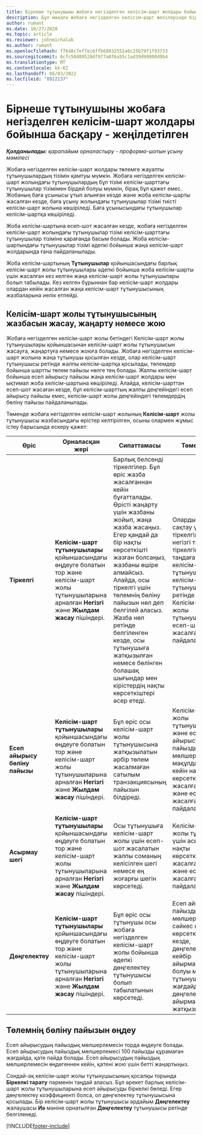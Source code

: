 ```yaml
---
title: Бірнеше тұтынушыны жобаға негізделген келісім-шарт жолдары бойынша басқару - жеңілдетілген
description: Бұл мақала жобаға негізделген келісім-шарт желілерінде бірнеше тұтынушыларды басқару туралы ақпарат береді.
author: rumant
ms.date: 10/27/2020
ms.topic: article
ms.reviewer: johnmichalak
ms.author: rumant
ms.openlocfilehash: f7648c7ef7ec6ffb68932552a0c25b79f1f93733
ms.sourcegitcommit: 6cfc50d89528df977a8f6a55c1ad39d99800d9b4
ms.translationtype: MT
ms.contentlocale: kk-KZ
ms.lasthandoff: 06/03/2022
ms.locfileid: "8922137"
---
```

# <a name="manage-multiple-customers-on-project-based-contract-lines---lite"></a>Бірнеше тұтынушыны жобаға негізделген келісім-шарт жолдары бойынша басқару - жеңілдетілген

_**Қолданылады:** қарапайым орналастыру - проформа-шотын ұсыну мәмілесі_

Жобаға негізделген келісім-шарт жолдары төлемге жауапты тұтынушылардың тізімін қамтуы мүмкін. Жобаға негізделген келісім-шарт жолындағы тұтынушылардың бұл тізімі келісім-шарттағы тұтынушылар тізімімен бірдей болуы мүмкін, бірақ бұл қажет емес. Жобаның баға ұсынысы ұтып алынған кезде және жоба келісім-шарты жасалған кезде, баға ұсыну жолындағы тұтынушылар тізімі тиісті келісім-шарт жолына көшіріледі. Баға ұсынысындағы тұтынушылар келісім-шартқа көшіріледі.

Жоба келісім-шартына есеп-шот жасалған кезде, жобаға негізделген келісім-шарт жолындағы тұтынушылар тізімі келісім-шарттағы тұтынушылар тізіміне қарағанда басым болады. Жоба келісім-шартындағы тұтынушылар тізімі әдепкі бойынша жаңа келісім-шарт жолдарында ғана пайдаланылады.

Жоба келісім-шартының **Тұтынушылар** қойыншасындағы барлық келісім-шарт жолы тұтынушылары әдепкі бойынша жоба келісім-шарты үшін жасалған кез келген жаңа келісім-шарт жолы тұтынушылары болып табылады. Кез келген бұрыннан бар келісім-шарт жолдары олардан кейін жасалған жаңа келісім-шарт тұтынушысының жазбаларына иелік етпейді.

## <a name="create-update-or-delete-a-contract-line-customer-record"></a>Келісім-шарт жолы тұтынушысының жазбасын жасау, жаңарту немесе жою

Жобаға негізделген келісім-шарт жолы бетіндегі Келісім-шарт жолы тұтынушылары қойыншасынан келісім-шарт жолы тұтынушысын жасауға, жаңартуға немесе жоюға болады. Жобаға негізделген келісім-шарт жолына жаңа тұтынушы қосылған кезде, олар келісім-шарт тұтынушысы ретінде жалпы келісім-шартқа қосылады, төлемдер бойынша шартты төлем пайызы нөлге тең болады. Жалпы келісім-шарт бойынша есеп айырысу пайызы жаңа келісім-шарт жолдары мен ықтимал жоба келісім-шартына көшіріледі. Алайда, келісім-шарттан есеп-шот жасаған кезде, бұл келісім-шарттың жалпы деңгейіндегі есеп айырысу пайызы емес, келісім-шарт жолы деңгейіндегі төлемдердің бөліну пайызы пайдаланылады.

Төменде жобаға негізделген келісім-шарт жолының **Келісім-шарт** жолы тұтынушысы жазбасындағы өрістер келтірілген, осыны олармен жұмыс істеу барысында ескеру қажет:

| Өріс | Орналасқан жері | Сипаттамасы | Төменгі әсер |
| --- | --- | --- | --- |
| **Тіркелгі** | **Келісім-шарт тұтынушылары** қойыншасындағы өңдеуге болатын тор және келісім-шарт жолы тұтынушыларына арналған **Негізгі** және **Жылдам жасау** пішіндері. | Барлық белсенді тіркелгілер. Бұл өріс жазба жасалғаннан кейін бұғатталады. Өрісті жаңарту үшін жазбаны жойып, жаңа жазба жасаңыз. Егер қандай да бір нақты көрсеткішті жазған болсаңыз, жазбаны өшіре алмайсыз. Алайда, осы тіркелгі үшін төлемнің бөліну пайызын нөл деп белгілей аласыз. Жазба нөл ретінде белгіленген кезде, осы тұтынушыға жатқызылған немесе бөлінген болашақ шығындар мен кірістердің нақты көрсеткіштері әсер етеді. | Оларды қосу және сақтау үшін тіркелгілердің негізгі тізімінен тіркелгіні таңдағанда, келісім-шарт жолы тұтынушысы келісім-шарт тұтынушысы ретінде қосылады. Келісім-шарт жолы тұтынушылары есеп-шоттар жасалған кезде пайдаланылады. |
| **Есеп айырысу бөліну пайызы** | **Келісім-шарт тұтынушылары** қойыншасындағы өңдеуге болатын тор және келісім-шарт жолы тұтынушыларына арналған **Негізгі** және **Жылдам жасау** пішіндері. | Бұл өріс осы келісім-шарт жолы тұтынушысына жатқызылатын әрбір төлем жасалмаған сатылым транзакциясының пайызын білдіреді. | Келісім-шарт жолы тұтынушылары және есеп айырысудың пайыздық мөлшерлемесі мақұлданғаннан кейін нақты көрсеткіштер жасалған кезде және есеп-шот жасалған кезде пайдаланылады. |
| **Асырмау шегі** | **Келісім-шарт тұтынушылары** қойыншасындағы өңдеуге болатын тор және келісім-шарт жолы тұтынушыларына арналған **Негізгі** және **Жылдам жасау** пішіндері. | Осы тұтынушыға келісім-шарт жолы үшін есеп-шот жасалатын жалпы соманың келісілген шегі немесе ең жоғарғы шегін көрсетеді. | Келісім-шарт жолы тұтынушысы үшін асырмау шегі нақты көрсеткіштер жасалған кезде және есеп-шоттар жасалған кезде пайдаланылады. |
| **Дөңгелектеу** | **Келісім-шарт тұтынушылары** қойыншасындағы өңдеуге болатын тор және келісім-шарт жолы тұтынушыларына арналған **Негізгі** және **Жылдам жасау** пішіндері. | Бұл өріс осы тұтынушы осы жобаға негізделген келісім-шарт жолы бойынша әдепкі дөңгелектеу тұтынушысы болып табылатынын көрсетеді. | Есеп айырысудың пайыздық мөлшерлемесіне сәйкес нақты көрсеткіш құрған кезде, дөңгелектеудің кейбір айырмашылықтары болуы мүмкін. Бұл тұтынушыға бұл жағдайда дөңгелектеудің айырмашылықтары жатқызылады. |

## <a name="edit-billing-split-percentages"></a>Төлемнің бөліну пайызын өңдеу

Есеп айырысудың пайыздық мөлшерлемесін торда өңдеуге болады. Есеп айырысудың пайыздық мөлшерлемесі 100 пайызды құрамаған жағдайда, қате пайда болады. Есеп айырысудың пайыздық мөлшерлемесін өңдегеннен кейін, қатені жою үшін бетті жаңартыңыз.

Сондай-ақ келісім-шарт жолы тұтынушысының қосалқы торында **Біркелкі тарату** пәрменін таңдай аласыз. Бұл әрекет барлық келісім-шарт жолы тұтынушыларына есеп айырысуды біркелкі бөледі. Егер дөңгелектеу коэффициенті болса, ол дөңгелектеу тұтынушысына қосылады. Бір келісім-шарт жолы тұтынушысы әрдайым **Дөңгелектеу** жалаушасы **Иә** мәніне орнатылған **Дөңгелектеу** тұтынушысы ретінде белгіленеді.


[!INCLUDE[footer-include](../../includes/footer-banner.md)]